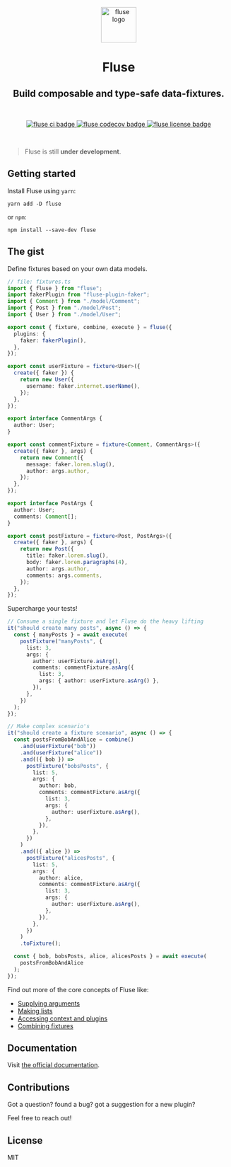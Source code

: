 <p align="center">
  <a href="https://nayni.github.io/fluse">
    <img alt="fluse logo" src="https://nayni.github.io/fluse/img/logo.svg" width="80" />
  </a>
</p>
<h1 align="center">
  Fluse
</h1>
<h2 align="center">
  Build composable and type-safe data-fixtures.
</h2>

<br />

<p align="center">
  <a href="https://github.com/Nayni/fluse">
    <img alt="fluse ci badge" src="https://github.com/nayni/fluse/workflows/ci/badge.svg" />
  </a>
  <a href="https://codecov.io/gh/Nayni/fluse">
    <img alt="fluse codecov badge" src="https://codecov.io/gh/Nayni/fluse/branch/master/graph/badge.svg" />
  </a>
  <a href="https://github.com/Nayni/fluse/blob/master/LICENSE.md">
    <img alt="fluse license badge" src="https://badgen.net/github/license/nayni/fluse" />
  </a>
</p>

<br />

> Fluse is still **under development**.

## Getting started

Install Fluse using `yarn`:

```
yarn add -D fluse
```

or `npm`:

```
npm install --save-dev fluse
```

## The gist

Define fixtures based on your own data models.

```typescript
// file: fixtures.ts
import { fluse } from "fluse";
import fakerPlugin from "fluse-plugin-faker";
import { Comment } from "./model/Comment";
import { Post } from "./model/Post";
import { User } from "./model/User";

export const { fixture, combine, execute } = fluse({
  plugins: {
    faker: fakerPlugin(),
  },
});

export const userFixture = fixture<User>({
  create({ faker }) {
    return new User({
      username: faker.internet.userName(),
    });
  },
});

export interface CommentArgs {
  author: User;
}

export const commentFixture = fixture<Comment, CommentArgs>({
  create({ faker }, args) {
    return new Comment({
      message: faker.lorem.slug(),
      author: args.author,
    });
  },
});

export interface PostArgs {
  author: User;
  comments: Comment[];
}

export const postFixture = fixture<Post, PostArgs>({
  create({ faker }, args) {
    return new Post({
      title: faker.lorem.slug(),
      body: faker.lorem.paragraphs(4),
      author: args.author,
      comments: args.comments,
    });
  },
});
```

Supercharge your tests!

```typescript
// Consume a single fixture and let Fluse do the heavy lifting
it("should create many posts", async () => {
  const { manyPosts } = await execute(
    postFixture("manyPosts", {
      list: 3,
      args: {
        author: userFixture.asArg(),
        comments: commentFixture.asArg({
          list: 3,
          args: { author: userFixture.asArg() },
        }),
      },
    })
  );
});

// Make complex scenario's
it("should create a fixture scenario", async () => {
  const postsFromBobAndAlice = combine()
    .and(userFixture("bob"))
    .and(userFixture("alice"))
    .and(({ bob }) =>
      postFixture("bobsPosts", {
        list: 5,
        args: {
          author: bob,
          comments: commentFixture.asArg({
            list: 3,
            args: {
              author: userFixture.asArg(),
            },
          }),
        },
      })
    )
    .and(({ alice }) =>
      postFixture("alicesPosts", {
        list: 5,
        args: {
          author: alice,
          comments: commentFixture.asArg({
            list: 3,
            args: {
              author: userFixture.asArg(),
            },
          }),
        },
      })
    )
    .toFixture();

  const { bob, bobsPosts, alice, alicesPosts } = await execute(
    postsFromBobAndAlice
  );
});
```

Find out more of the core concepts of Fluse like:

- [Supplying arguments](https://nayni.github.io/fluse/docs/supplying-arguments)
- [Making lists](https://nayni.github.io/fluse/docs/making-lists)
- [Accessing context and plugins](https://nayni.github.io/fluse/docs/context)
- [Combining fixtures](https://nayni.github.io/fluse/docs/combining-fixtures)

## Documentation

Visit [the official documentation](https://nayni.github.io/fluse).

## Contributions

Got a question? found a bug? got a suggestion for a new plugin?

Feel free to reach out!

## License

MIT
